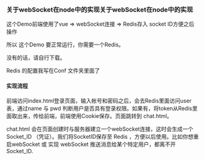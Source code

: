 ### 关于webSocket在node中的实现关于webSocket在node中的实现
这个Demo前端使用了vue =>  webSocket连接 => Redis存入 socket ID方便之后操作

所以 这个Demo 要正常运行，你需要一个Redis。

没有的话，请自行下载。

Redis 的配置我写在Conf 文件夹里面了

#### 实现流程

前端访问index.html登录页面，输入帐号和密码之后，会去Redis里面访问user表，通过name 与 pwd 判断用户是否具有登录权限。如果有，将token从Redis里面取出来，传给前端，前端使用Cookie保存。页面跳转到 chat.html。

chat.html 会在页面创建时与服务器建立一个webSocket连接，这时会生成一个 Socket_ID （凭证）。我们将SocketID保存至 Redis ，方便以后使用。比如你想重启webSocket 或 实现 webSocket 推送消息给某个特定用户，都离不开Socket_ID.
